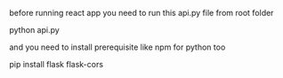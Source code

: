 before running react app you need to run this api.py file from root folder

python api.py

and you need to install prerequisite like npm for python too

pip install flask flask-cors